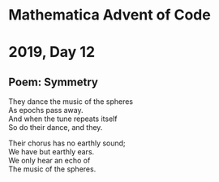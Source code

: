 # Mathematica Advent of Code    
# 2019, Day 12
      
## Poem: Symmetry

They dance the music of the spheres  
As epochs pass away.  
And when the tune repeats itself  
So do their dance, and they.  
 
Their chorus has no earthly sound;  
We have but earthly ears.  
We only hear an echo of  
The music of the spheres.  

